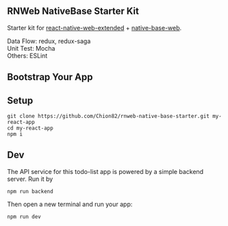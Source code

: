 RNWeb NativeBase Starter Kit
----------------------------
Starter kit for [react-native-web-extended](https://github.com/Chion82/react-native-web-extended) + [native-base-web](https://github.com/Chion82/native-base-web).

Data Flow: redux, redux-saga  
Unit Test: Mocha  
Others: ESLint  

Bootstrap Your App
------------------

## Setup
```
git clone https://github.com/Chion82/rnweb-native-base-starter.git my-react-app
cd my-react-app
npm i
```

## Dev
The API service for this todo-list app is powered by a simple backend server. Run it by
```
npm run backend
```
Then open a new terminal and run your app:
```
npm run dev
```
